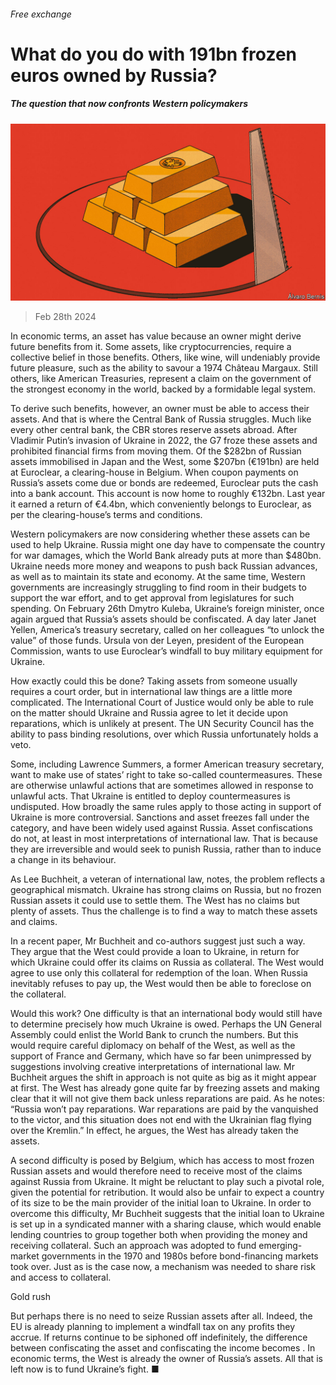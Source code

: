 ###### Free exchange

# What do you do with 191bn frozen euros owned by Russia? 

##### The question that now confronts Western policymakers 

![image](images/20240302_FND000.jpg) 

> Feb 28th 2024 

In economic terms, an asset has value because an owner might derive future benefits from it. Some assets, like cryptocurrencies, require a collective belief in those benefits. Others, like wine, will undeniably provide future pleasure, such as the ability to savour a 1974 Château Margaux. Still others, like American Treasuries, represent a claim on the government of the strongest economy in the world, backed by a formidable legal system. 

To derive such benefits, however, an owner must be able to access their assets. And that is where the Central Bank of Russia struggles. Much like every other central bank, the CBR stores reserve assets abroad. After Vladimir Putin’s invasion of Ukraine in 2022, the G7 froze these assets and prohibited financial firms from moving them. Of the $282bn of Russian assets immobilised in Japan and the West, some $207bn (€191bn) are held at Euroclear, a clearing-house in Belgium. When coupon payments on Russia’s assets come due or bonds are redeemed, Euroclear puts the cash into a bank account. This account is now home to roughly €132bn. Last year it earned a return of €4.4bn, which conveniently belongs to Euroclear, as per the clearing-house’s terms and conditions. 

Western policymakers are now considering whether these assets can be used to help Ukraine. Russia might one day have to compensate the country for war damages, which the World Bank already puts at more than $480bn. Ukraine needs more money and weapons to push back Russian advances, as well as to maintain its state and economy. At the same time, Western governments are increasingly struggling to find room in their budgets to support the war effort, and to get approval from legislatures for such spending. On February 26th Dmytro Kuleba, Ukraine’s foreign minister, once again argued that Russia’s assets should be confiscated. A day later Janet Yellen, America’s treasury secretary, called on her colleagues “to unlock the value” of those funds. Ursula von der Leyen, president of the European Commission, wants to use Euroclear’s windfall to buy military equipment for Ukraine. 

How exactly could this be done? Taking assets from someone usually requires a court order, but in international law things are a little more complicated. The International Court of Justice would only be able to rule on the matter should Ukraine and Russia agree to let it decide upon reparations, which is unlikely at present. The UN Security Council has the ability to pass binding resolutions, over which Russia unfortunately holds a veto. 

Some, including Lawrence Summers, a former American treasury secretary, want to make use of states’ right to take so-called countermeasures. These are otherwise unlawful actions that are sometimes allowed in response to unlawful acts. That Ukraine is entitled to deploy countermeasures is undisputed. How broadly the same rules apply to those acting in support of Ukraine is more controversial. Sanctions and asset freezes fall under the category, and have been widely used against Russia. Asset confiscations do not, at least in most interpretations of international law. That is because they are irreversible and would seek to punish Russia, rather than to induce a change in its behaviour.

As Lee Buchheit, a veteran of international law, notes, the problem reflects a geographical mismatch. Ukraine has strong claims on Russia, but no frozen Russian assets it could use to settle them. The West has no claims but plenty of assets. Thus the challenge is to find a way to match these assets and claims.

In a recent paper, Mr Buchheit and co-authors suggest just such a way. They argue that the West could provide a loan to Ukraine, in return for which Ukraine could offer its claims on Russia as collateral. The West would agree to use only this collateral for redemption of the loan. When Russia inevitably refuses to pay up, the West would then be able to foreclose on the collateral.

Would this work? One difficulty is that an international body would still have to determine precisely how much Ukraine is owed. Perhaps the UN General Assembly could enlist the World Bank to crunch the numbers. But this would require careful diplomacy on behalf of the West, as well as the support of France and Germany, which have so far been unimpressed by suggestions involving creative interpretations of international law. Mr Buchheit argues the shift in approach is not quite as big as it might appear at first. The West has already gone quite far by freezing assets and making clear that it will not give them back unless reparations are paid. As he notes: “Russia won’t pay reparations. War reparations are paid by the vanquished to the victor, and this situation does not end with the Ukrainian flag flying over the Kremlin.” In effect, he argues, the West has already taken the assets.

A second difficulty is posed by Belgium, which has access to most frozen Russian assets and would therefore need to receive most of the claims against Russia from Ukraine. It might be reluctant to play such a pivotal role, given the potential for retribution. It would also be unfair to expect a country of its size to be the main provider of the initial loan to Ukraine. In order to overcome this difficulty, Mr Buchheit suggests that the initial loan to Ukraine is set up in a syndicated manner with a sharing clause, which would enable lending countries to group together both when providing the money and receiving collateral. Such an approach was adopted to fund emerging-market governments in the 1970 and 1980s before bond-financing markets took over. Just as is the case now, a mechanism was needed to share risk and access to collateral.

Gold rush

But perhaps there is no need to seize Russian assets after all. Indeed, the EU is already planning to implement a windfall tax on any profits they accrue. If returns continue to be siphoned off indefinitely, the difference between confiscating the asset and confiscating the income becomes . In economic terms, the West is already the owner of Russia’s assets. All that is left now is to fund Ukraine’s fight. ■






